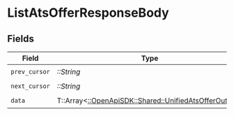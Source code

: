 # ListAtsOfferResponseBody


## Fields

| Field                                                                                                 | Type                                                                                                  | Required                                                                                              | Description                                                                                           |
| ----------------------------------------------------------------------------------------------------- | ----------------------------------------------------------------------------------------------------- | ----------------------------------------------------------------------------------------------------- | ----------------------------------------------------------------------------------------------------- |
| `prev_cursor`                                                                                         | *::String*                                                                                            | :heavy_check_mark:                                                                                    | N/A                                                                                                   |
| `next_cursor`                                                                                         | *::String*                                                                                            | :heavy_check_mark:                                                                                    | N/A                                                                                                   |
| `data`                                                                                                | T::Array<[::OpenApiSDK::Shared::UnifiedAtsOfferOutput](../../models/shared/unifiedatsofferoutput.md)> | :heavy_check_mark:                                                                                    | N/A                                                                                                   |